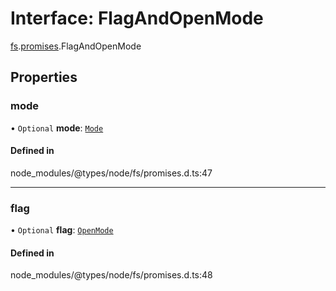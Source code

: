 # Interface: FlagAndOpenMode

[fs](../modules/fs.md).[promises](../modules/fs.promises.md).FlagAndOpenMode

## Properties

### mode

• `Optional` **mode**: [`Mode`](../types/fs.Mode.md)

#### Defined in

node_modules/@types/node/fs/promises.d.ts:47

___

### flag

• `Optional` **flag**: [`OpenMode`](../types/fs.OpenMode.md)

#### Defined in

node_modules/@types/node/fs/promises.d.ts:48
